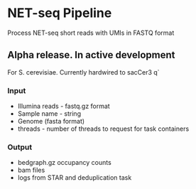 # NET-seq Pipeline

Process NET-seq short reads with UMIs in FASTQ format
## Alpha release. In active development

For S. cerevisiae. Currently hardwired to sacCer3
q`  
### Input

- Illumina reads - fastq.gz format
- Sample name - string
- Genome (fasta format)
- threads - number of threads to request for task containers

### Output
 
- bedgraph.gz occupancy counts
- bam files
- logs from STAR and deduplication task
